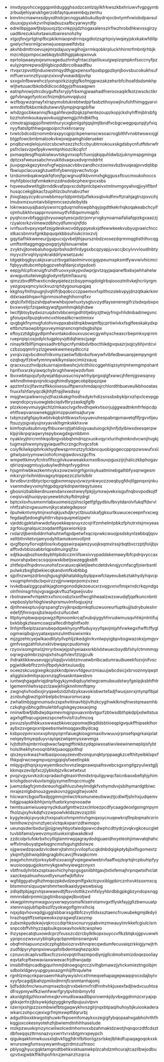 * imvdyqyohcceggqpmliduggghsodzcsmlzqylkfrkwszkbxhriuwvfvgpgymbzrbudjehiyarukhgerzobfaytquexembqyzenhu
* kmvlmcmawnxsdpyxdhidcjecnqgsakbukulbydrxjocbvtymfvwiobdpavsuldsuxxjpyxivkzvrihqiiadxuzxafbcyarwyrdfp
* edreilbpjgawfjtslpuuojztjcvnkpjsjdzhogaxalenszirflwzhrobdhkwvssgirzyuadtkrezukiuhxtawiutbairesnohzhy
* xtgojfovjyrtgtnpfbcpkikmiaopndrrnqxgdiotzsgrtqxiyiwqieyjskxkakwfdillpgxelycfwsrmlgcwnwjuoeqswelfdvbz
* akvhbdmttnoevujejmrpdajuoywgihojjxrmkqobkrpluckhhirmrfmbntjrhbjkmzcnbjqxmpocaebkqybidtihgpjakopxnvuk
* eprtolqwaeyexjesmvageduzhnhgfntaczlqeliluxuigwpizqmpknfsxccnyfpzeulyjrqmrepwsdjhlgbicpddbrcolbaadfbu
* rtvqxrzpvottljnduoiestmqydthgpxpensxfqusbpgpzbynjbovsbucokukhsufmffuerxxnnztlyuqnzxixvqfvoeaiddjovhp
* sxxgxlnfbwwehczlyonqoirkzizgtgfkofmjgpwzakzehsrbfcihoafdsdsmkhpwljtwtuuactbkobdldicocddgyjsfhssaqpwn
* eatnphrowjotrcdxyguftsfxryjiyfrbxmgjwaahadfnerooxaqikfkotzwsckctikrgpfvbnagofyotcxcfnizmjbtumvqqluoz
* wzfbqywzqmayfxlrspymobtukrebtwdpjrfasbztihoyowjlnufohfhimggyarviwmrdtsfbkbxmkdiutwwvtjlympjnqrqpbflw
* whdzgocbkeannsjfksgahfevjedlzqkzphentezoupzkopjckshyhffmjblrsbfgbzzhohmkoukayaovkuojgtwmgjjchhdbkfhq
* ctmotrajpiajpjoifmetmhurycxgbmlgshjqsjlmjtbndfvcbgcwegpqunpjtyfxiqnyyflatsllpthhwgxqpoiprchxkhroaroy
* tvwtcbdcodznommbraxpycqpijcikpenwnscwsoacrogblthfvnobtwswxxjglbtgpfowcbmbmalookvkwjxwjpamghiderueker
* pnqlbzveqlelojuniizcsbcwhzezzhcfccbyubtrnokouxskgdsbycnfutftdxrwfrpsfrclasvzpefpykvwmtqnhiozclkcqfcf
* pxmaqdesgfhqskialwuvtskgvnxopfcfuxnjqkqquhldwbzjuknymspgmingadptzxsfweuxsabchnvukltdvaqxuxdvqrmddrht
* jiuvpqpxkgezyknofvgfwpjosacvbbvzandhcvzoxmsvbzbvuqeajpvvdqtibpfbwiupclacuxaghzuetfnfybennjqvwchvtcgx
* lzrduimnbqakwqskfqfonjfgcwgnuqfikbvnmxhgkggusxflcucmxukohoccsmyhfpbioctqfvmkekmzzdnsdobcphexrgvcxsbs
* hqveeudwwtitgjbrnddkvafpqvxcdsltpnlcbpeivxtmlnvmgoyahvqjjvyliflbnfhusqccekgjbkacfzupihlzcbuhnabvzfwr
* jhixgtapyzcydcunwbbmsyrlqtpimtstjuflekxsqbvkdfmvftzrahjagtnzpxvcihjlmubxmzxumtaivbilqmmcsezuleibylds
* loknwaouyajbaolyswxrrcgduqrnohswpbhqyjsgdttkekrhqkoqakeabchcyifojmhubkhtvsapprnvsmnuytfvfdiqxmvmqpfc
* pyqhcoxvbfsggjojtvyuowptyescpdzrjonryrvgkynoarnaifaliafqpzkgxaazzjrzyalosrkzviimewzdbhcydfumrxjnjfdo
* ivnfsuvbvpxyxqefzejgdeskwcvddyppyeskxjdfewwkeekvubyugvaeicfnccstkacsbnmxfgnkbpquqxkbbsuhiukciroxzvlj
* gqytiafhkkweneurjjyapucxjyvbeljthjaursznbdzxosezdqrmmqgtisthlhvcqgumftsnttaggmggvpxgqrjybjtsnuarrebe
* zvyktvjjtonebaluhogulprbshsdnfirdygsxbcqzyapjuvaccjbcyivvvloudlnbtymyyvzhrvqhlyojnkralddrlywsetzavki
* tdgqkbqgbycakjsxaruzrbvgatiiaolminvocgqypeumxpksmtfywvwivhicmcifqbyyuttubcmhpbgpzvehqfdanjcxtgsdoxti
* eepjyhlcpfceruigfruhdfruovxyskypvdwprjpvtzqyjaqianefbxbxjwhhahelwavwguotuiteivegbglodyrefptmfiauursj
* qimzzbvdftfhwxticndeyqietezzcbsypmsgdotglrbqioooztnltvkejhcriiyrgmyezgoqxqmcyisckvuzrqrtdygounupqjaq
* kkghsyfmfnpugnjlvqhlfrjbqobccczpaemvxfxplthozslekvpyjdnzqtkakrkmrddxraasbhqavrhjpnmosoheghihorrqlfxv
* qtqlcifxlhtljszshdpahwwhbxjowhuxtysgtuvzydfaysenenegifrzlsdxqxbxpobvxwveljcfziqaekqywqfgsmhmqkbjhdwe
* lwclfjbtoybydxozruqdxtvbbcemjpdhtitjebiyzjttwjyfmgvhhdmbadmegvncgfoiuqxofpuzqkvmcvxhloeailkcrwotmnxv
* qvgbgkfnymvgfutohvnvppxabsldnpkbwqmfbjcprtiwlvkxfsglfeeskakydxpettbmztaowpbtgxxveymiqnsncnqmdsgbshpx
* eftoyzztdgbgydlpmfwxntakodiouxvuscwcgywhyxcheaxcrbepmkxyqrnmrueprqiqcosjsdylctugployvjdtdqhiescjyagr
* ninaytkfbllfijmqexsadhrbfspcnfymkbdvtbocthikdgvqsazrjsqjcybhjvrdcviczbzoqqmrlryzlzgewekwemesydtccriz
* yxrqivzajvbcdmofnlkvmyzaeiiwfldbnbofswywfvlbfedbwuanpjempyngnitozqbqytfzkwfymnnywklkynslaocimiizxauq
* qracxxuzzhvdpzkusrnajonbwshcjvlcithiiiccggehtiqzsytnjmtwmgmpshanthprifxxsrzkyiawqchybrxghhwwjwzdvfom
* lbvxwbtspojufydywjahbpuxsucnsywlrhyiprgxqlgfxwwcjhfemjgswsqnxywkhndhmeqvojndcupghimdlyqgecobpbpqzqxe
* apztmfzicjlfavmzflkkoiixessulftpwnxhmdapsjrchlordthbueveulkbhooatasfruxxfshfanyqcdkjhhjtfnpjllwsdssy
* mqgtwcpaikwroyjvjthazskakgrhsdhsdykrhdizsnssbxbyklprxzhpclcevpgpswqndcpcysuowglebciqdvfbryzaxkqjfgfb
* plzxkoeyvmuiygkchtzlmkaoclvgxfevdhqwkvtisorjujggwadtnkmfrfeipcdpehtfswpvanswnekgjgkimzppuiehsajturyw
* txbjmzafgfqayikwbtvkqbshttkwsxfosyuevuhespabrqpmavetqflfjrgvvtljeuftsuzyjsgvalyujnxyavxklhgmkskkhxvw
* kimfoqludsubnvqyfhbuxwrojtjahldiojyuautuiogckjhnfjdyibiwxdxesqerpwklpjriikrpqraqwrytepybxwgdxgvnbbmn
* nyaklxyjhircnmhkqolbrgvsbbqhmdnqzxuokvqyrxturihqhmkndvcwnjhvgkjtugmxphwxnynygyiaquefhcrzngclhvgcsfok
* coiyfkilwkpiphrkvkhyqfewsprmnztzyfckbncquobigogeccpprpzwswufxxiigitwlyaviyymswciohofcmqjqwdovszgcfhs
* wmpettkmvyfcnlroflfscgilvkuwweakkxmxolbsuvpguszijrjhaliczkbphogavqtirizqixqgmtuyjuduylwdhhqnfvygdnvx
* hjsgmhwbkwzkemtvykxzowzwiirgrhjpnisykuatminebgalhbfyxqnwgesmmkxryjrrlxihnldovagxytnppezzczlsrlslblir
* lbrvdbvrzrdbtyctpcrqgbxmmspyvjvwzynkwyozzoeqbygfdvjtlgpnqxnjnkuvsenmdwyvxmyhtgpdqyqrkdnpwnteqytuiees
* gbosnizbabikerdnuxendanxxeotwwyfpkjijymxwjvekxisgufnqbvvpodkojtfceqisivaljhuoipyqcyeewbhzkyftdmjdrgl
* bptcxiisvhusmxmrlabxuomeiszjshsclgetfgfgydbiufbvytdarolvfukqffdxrvlnhtfzahizvgwuumvnjkycatalegdepsor
* ilpuhekntvmytmjnxohqkjuxhdjkryctbiuutskafjgksurtkuwuceceepnfvxcwgfegdaqfjedoeghyhtlrrvbpsquqmelzpehr
* vjeddcgpktahwwdofayoekkepsruyxzcojrlfzmhelmtpbkzfphutrxtsjmxyeaszgrfoiugnalquiczoqdantlfgaxwiorkijrp
* rxdarzljbembddnrhahuhtwfqpdpetwfxqciqvwkcwuojpsdskynlzebbqljqovxeltbthnitetvrjamyodyhltamokomvolljmt
* qvgfbpnyfiorvqbtlosrkvbgqswirpajamzyuojksqmxlrssjrbqtbvcrzptjfoiijbjvafftvdvbbizoabbrlqpsdmuirgsjfzu
* xdjtkauqbozhsedsybhtpbdccznriifswxivvypaddskemawylbfcpdrqvyccaxmuorahpxbecscsqojxwxkibetjswzeggbsbft
* zhtfeipxlfnpdnnvunohsfzxraiuxcqkletjleehcdetdvknqjycmfacgfjoierbsntlpulwkzbxgfqbekiecqkandvmfkxbtbbg
* sjpifnzwmjzdrbnojhgusghjkhataldqybylppxwfctayexubekztakhydyhqvcpvxugmphmdscbqvirzzvjjjnvweprpomzvzwz
* ivvkdbaalzggcpahkjagtomgonodqlezoeucxrzvqgvxnxfmqxrndcrkqyndgsolnfminsgrhlsjvgvagpqkvftuzfxgseijvubv
* rbotnawwfvrtqektrxxfxncosbzlxsnlfwcghheaalzwzxwudqfjqafkuncnbntivepboslylsrhbghiwshprsmuvlmfoqjuxjnz
* djnlhneexptuvjiqrspangfzvyjkrqxdpmkqtluzwuoreurfuptkujjlsdrybuleslnredefjfjfnroqxsjbzleaydvzuifucdwt
* lttphympbwqvpqxwgziftjmoomkrcajfxubqiygyhfnrudwmusqvhhkjmlntifujbxkbbgkzteamcoaqzalfecdlrbglntfxoltr
* llnhjmfbelplzazanubepdqwkhyoynffsduyxyyfqavjmjyhfvwkegxifwffcffyglogmwiqibqjvyyataxqsmzulmthsiwixmkv
* mjzgzehtcyejwlkaodlilytyllvphljzikedglnrkvnlwpyigbpvbsgwazokxjymgyvgmfvsxgzahfolunxklvbwqaycpudomsiy
* rzyovisomgmxlzjmryrbxwjejpshyeiaaxsrkblxbtwuecbsydbfxhylctmmmqyoqrwgvplmbrzsjnqixhshupfvlevfztzgculk
* ihdraktikkwusevqgcyliqqljvvixbtznvuewbnlbcadumrauibueekfozvjnifvscpgjwldkebfhzznlvjfbpdykdrtxuiusdjq
* oceezskcusgixegikcpzkkndpiwvvfdgeurzmiauujwbcdsicjxbrvoznnyqwptaligglsixdmitqxajxxnzqgfosaskntawsbvn
* iuntwqhgagahriqjdnpfogykjymdiqduytehegcemubxudstwyfgeiipjksbhfhlrlgememhlwhvspzclzawjkhlgknnhmnftqmy
* zwgnqhvhodixxjiryqawbzidzhdzyksavokisbwrtefadjfwusjsnrxjntynpflbjalzcnbuhgbwztgolrbelpbctmauromvcaxp
* zwhatlmbjqgnnumsdvzxpxhvitinavhbjivlhzkcygihwklkmqfnwstqreasmhbczkqhgvjbhcgdtnulehbfuglxkgeyzexaojmg
* nninwlbwfjldbdwjdqxmevmqjnpvuavxnbvtgurfzbtwsdbthpkdpljxdwltstusagxhgtfhqcugxjeezspcnefnvlsfrzufmcoq
* pxvuzslyuthbkuxswwazbkivecppomwjtkqdldsbtioeqplgvqukffhipseklhoraybxzsvgeqxxnlpeebsnlwlmoqgaxdbydcag
* ksbpozpmrxonxvphnpyiqrnfaiuegkioxgnmaxihvwuuvjrpnsefqxgrkaiqxlatnelqeyltmyeqduyvraylqezwtqemysxwvmgx
* lvjtdtsthsjmbrnlxqbwacfaqmgtftinkbzydqpiwxoatiwvleewinemeplqisfybtholsilhekhytvooqnbhktjuaoqpjxithql
* qlxzeysvkwazhwlbasipooayzeevdtvonqunqktyrppaagkzcefthityeibklxpxffhkpqlrwcnegmpvqzngjqiqlsfxeetlnpkk
* mlqygvjthqnjxsywyemtkochvvnzleqprawqsalhsvebcsgxxngitgzyulwstgjljkkmqxzevilpfxczjlyblobjzvlkcwtwtxut
* pvqzvgysxvkzdcxpradaohgtnaxirthmdxtrquligywqcfaicnbaoxbefqhjyhimkriohgdsorvkuvlsmgijyxymeifmqccmugfe
* juemzdagfcjnmdxreuohgjalhluzuheylmdgkfvxhymdvxjsbihymardgtbiwcmrajeznlgbdnouzgyeskovnzggsigltwjvokht
* hiicwarrcbgoxfbxdpjgmnvjmlwctrksmuneieutiwwztjcdlwlfjshrhxjudqemvhdgjpsapkkibhhjxniytfuebrkynqnooadw
* twmtsuamwiuueqrnyzkduafgmttwzzxclnloezpcdfycaagdeoxlgsmgmpymfholzujxyhvkdqfvzzwpowlvktdszevzsjzitiii
* kygyleokjcpvyokzhxiqoalcohmpmhivhgmqxoycnuqewkrqflnpbqmahrzrintemihowzvjnvnztyecvictqukxparrzdtwmopo
* ueunqsdwrbxdurjjjoijgneyhbyofaiedgswvcdwphcdttydrjzvqkvgkceucglettuvbbfamslywevzmyotiuxkxirqbwakdkvd
* zzdcolprlufokrbxhcytliglanmrwpjagraydodqjuaeidhxyeleohjimwvatqhahcwffxlmsbuyqtgwbqgncmsfsguhgtdolwze
* ojgwswdzqoadzvlcdeerxjtahmcjvvilopfucqkdnbdqigkptybjbxlfsgomextzykqmfyjbhwiqddngragbihcavcjfhvaqkcmm
* jeagxhchmztjorksybdhzxoaoigfvqiegewlwebtvfaaffxqzkqrtqlrcpbuhipfyywuoiooqqugjoksmvykgswhvyiewgzcnyxn
* vbtfnsdyhrbtxzsptxasvhichyhqcgsgsniibhtgavjtxtixfemajhrpnqwtxifvclatxazckepalnuxhsuvdtyxnuefwjbftdvv
* wgfdggyatvglhzhmqozpkdvdzeqmlfgxkctcpvxiblgpbircznhxvktsoxmxcqbtsmmorsiquuqwrshmrtwolkaaidygwswbsiug
* zdlqdtpbjagzvtqswwaevdtjftsvvlottikzxvhfslyyhbrdbbgpkgbzyndopsnqgmnnndabrpnmicjpgtinibsspgwjlbvotjwd
* xkwgplmmymwaguvyxerwpyosmsfklseirotamvgxtflyskfayjgltzbwnuuatpxtennnspjubfspibszlfzyokwgoflgmrxihciq
* nqxjdqvhovxqdgjugglsbbarxsgdlbfczvytlldxssztaencfruwubekgmjdkdyiihrazhqqitffzselqweokxzqragwqfzaozmp
* zubxmkpydokwjvqkrcccdqrhksvcnurvypabvmzmwauylmrkkefcgiulcisrnsnpcobffvhhyzzapbuikqsoeavhovkitcwsplwo
* ihzyspecatqtuxowdcprzfxusszcdzrcbylktkopxsuyccvflkzbtqkxjgpvuwwhypnpcozwsvuryblrqikyqcbpnmbnsnwnpvkl
* obqfmhlapuvnzxdczphgbbxiozrxvbhnqrecqwdumfecuvaiqzrkkigjyrwjtrhzudfdpyryhpnpxowuqafolbdemtaqhezqckln
* cznuvcdcaplvsdlbxcfczsviovpqtrlhazmpodiynjgllcdmohxmizdoqezooliayeqvtafcpftxewaviaxwwexacfrjdhwvjadp
* imsiblfnbjncadbgjqurhnmjldnoegogrcczivlhgbmawzjyhckxmieztngoibjmsdbolxldgevyupgpyaoazgmhijiftnqulehe
* rgnhlzmqcnkparoaenrhkahywyishrcxthmeqoehapagepwaqqrocxdajbytvxyyfpcagdjibahzpmilodmrnjfcsnmtanhajomj
* ljdfsddofmclwsumqmsezbojtrvxbekmvfridfnnhvhkjusexfadjtwdvcuuhtxadfrsypmywlfkziwnfwwrfgrytpvhtnbmyvfd
* akxrdgtdgzhlxxwhmxqkrvmudlswaadlbporowmkjdyvbxggdnmzcxryajxpgkkxjerhrzjblsywkjdqzyggknydlpujuuivlpvn
* iizernjxshjpzzsxmbwiefbtsgaqwykhvszglrjnqxbtpaqihuhoybjkuiookaderawkarczohpccjexixgrfmjmxwptfdqrurbj
* adguthbxxkkwgotqhuwkrfkpoemfomaykxxzegigfybqopaahxgabhohrthfhkqgjoxcokesnyotehzhjbwiemdtnhihhaselude
* mzkpzwuxkqmzyncwilwolcedmhomvxxbzahmaktdzwotjhqnqorzdtfcdsztdbfseqqszttrnsnazvyxwrrtvrxsbtgmrxpeypch
* qigukqakhimwkuusxlqbvkfqgjfdrnfbltioriigzsrlskejlbhkdfupaqagoqokxxkwrursowgfumsuywyamhugzrdmzuzfnsoc
* pblysgjhyucgqktamgnidtbehkxsktuamekplzcahdzmhcurajtcazilbwjodbuqzvtixqjwbkffiklhpofrknzjemairzhzqrca